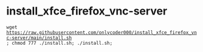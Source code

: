 # install_xfce_firefox_vnc-server
<code>wget https://raw.githubusercontent.com/onlycoder000/install_xfce_firefox_vnc-server/main/install.sh ; chmod 777 ./install.sh; ./install.sh;</code>
